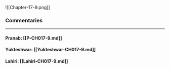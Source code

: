 ![[Chapter-17-9.png]]

### Commentaries

---

#### Pranab: [[P-CH017-9.md]]

#### Yukteshwar: [[Yukteshwar-CH017-9.md]]

#### Lahiri: [[Lahiri-CH017-9.md]]
